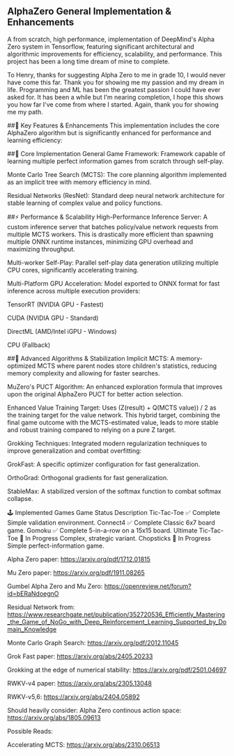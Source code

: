 ## AlphaZero General Implementation & Enhancements
A from scratch, high performance, implementation of DeepMind's Alpha Zero system in Tensorflow, featuring significant architectural and algorithmic improvements for efficiency, scalability, and performance. This project has been a long time dream of mine to complete.

To Henry, thanks for suggesting Alpha Zero to me in grade 10, I would never have come this far. Thank you for showing me my passion and my dream in life. Programming and ML has been the greatest passion I could have ever asked for. It has been a while but I'm nearing completion, I hope this shows you how far I've come from where I started. Again, thank you for showing me my path.

##🚀 Key Features & Enhancements
This implementation includes the core AlphaZero algorithm but is significantly enhanced for performance and learning efficiency:

##🎯 Core Implementation
General Game Framework: Framework capable of learning multiple perfect information games from scratch through self-play.

Monte Carlo Tree Search (MCTS): The core planning algorithm implemented as an implicit tree with memory efficiency in mind.

Residual Networks (ResNet): Standard deep neural network architecture for stable learning of complex value and policy functions.

##⚡ Performance & Scalability
High-Performance Inference Server: A custom inference server that batches policy/value network requests from multiple MCTS workers. This is drastically more efficient than spawning multiple ONNX runtime instances, minimizing GPU overhead and maximizing throughput.

Multi-worker Self-Play: Parallel self-play data generation utilizing multiple CPU cores, significantly accelerating training.

Multi-Platform GPU Acceleration: Model exported to ONNX format for fast inference across multiple execution providers:

TensorRT (NVIDIA GPU - Fastest)

CUDA (NVIDIA GPU - Standard)

DirectML (AMD/Intel iGPU - Windows)

CPU (Fallback)

##🧠 Advanced Algorithms & Stabilization
Implicit MCTS: A memory-optimized MCTS where parent nodes store children's statistics, reducing memory complexity and allowing for faster searches.

MuZero's PUCT Algorithm: An enhanced exploration formula that improves upon the original AlphaZero PUCT for better action selection.

Enhanced Value Training Target: Uses (Z(result) + Q(MCTS value)) / 2 as the training target for the value network. This hybrid target, combining the final game outcome with the MCTS-estimated value, leads to more stable and robust training compared to relying on a pure Z target.

Grokking Techniques: Integrated modern regularization techniques to improve generalization and combat overfitting:

GrokFast: A specific optimizer configuration for fast generalization.

OrthoGrad: Orthogonal gradients for fast generalization.

StableMax: A stabilized version of the softmax function to combat softmax collapse.

🕹️ Implemented Games
Game	Status	Description
Tic-Tac-Toe	✅ Complete	Simple validation environment.
Connect4	✅ Complete	Classic 6x7 board game.
Gomoku	✅ Complete	5-in-a-row on a 15x15 board.
Ultimate Tic-Tac-Toe	🔄 In Progress	Complex, strategic variant.
Chopsticks	🔄 In Progress	Simple perfect-information game.


Alpha Zero paper: https://arxiv.org/pdf/1712.01815

Mu Zero paper: https://arxiv.org/pdf/1911.08265

Gumbel Alpha Zero and Mu Zero: https://openreview.net/forum?id=bERaNdoegnO

Residual Network from: https://www.researchgate.net/publication/352720536_Efficiently_Mastering_the_Game_of_NoGo_with_Deep_Reinforcement_Learning_Supported_by_Domain_Knowledge

Monte Carlo Graph Search: https://arxiv.org/pdf/2012.11045



Grok Fast paper: https://arxiv.org/abs/2405.20233

Grokking at the edge of numerical stability: https://arxiv.org/pdf/2501.04697


RWKV-v4 paper: https://arxiv.org/abs/2305.13048

RWKV-v5,6: https://arxiv.org/abs/2404.05892

Should heavily consider:
Alpha Zero continous action space: https://arxiv.org/abs/1805.09613

Possible Reads: 

Accelerating MCTS: https://arxiv.org/abs/2310.06513
